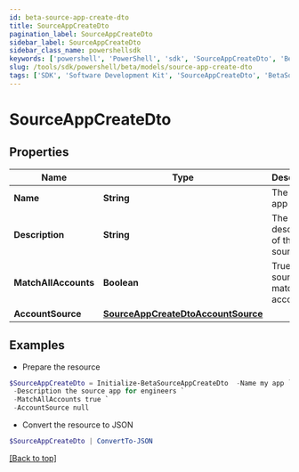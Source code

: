 ```yaml
---
id: beta-source-app-create-dto
title: SourceAppCreateDto
pagination_label: SourceAppCreateDto
sidebar_label: SourceAppCreateDto
sidebar_class_name: powershellsdk
keywords: ['powershell', 'PowerShell', 'sdk', 'SourceAppCreateDto', 'BetaSourceAppCreateDto'] 
slug: /tools/sdk/powershell/beta/models/source-app-create-dto
tags: ['SDK', 'Software Development Kit', 'SourceAppCreateDto', 'BetaSourceAppCreateDto']
---
```



# SourceAppCreateDto

## Properties

Name | Type | Description | Notes
------------ | ------------- | ------------- | -------------
**Name** | **String** | The source app name | [required]
**Description** | **String** | The description of the source app | [required]
**MatchAllAccounts** | **Boolean** | True if the source app match all accounts | [optional] [default to $false]
**AccountSource** | [**SourceAppCreateDtoAccountSource**](source-app-create-dto-account-source) |  | [required]

## Examples

- Prepare the resource
```powershell
$SourceAppCreateDto = Initialize-BetaSourceAppCreateDto  -Name my app `
 -Description the source app for engineers `
 -MatchAllAccounts true `
 -AccountSource null
```

- Convert the resource to JSON
```powershell
$SourceAppCreateDto | ConvertTo-JSON
```


[[Back to top]](#) 


